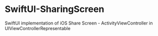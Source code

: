 # SwiftUI-SharingScreen
SwiftUI implementation of iOS Share Screen - ActivityViewController in UIViewControllerRepresentable
